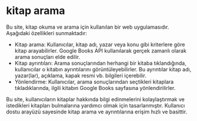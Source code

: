 # kitap arama
Bu site, kitap okuma ve arama için kullanılan bir web uygulamasıdır. Aşağıdaki özellikleri sunmaktadır:

- Kitap arama: Kullanıcılar, kitap adı, yazar veya konu gibi kriterlere göre kitap arayabilirler. Google Books API kullanılarak gerçek zamanlı olarak arama sonuçları elde edilir.
- Kitap ayrıntıları: Arama sonuçlarından herhangi bir kitaba tıklandığında, kullanıcılar o kitabın ayrıntılarını görüntüleyebilirler. Bu ayrıntılar kitap adı, yazar(lar), açıklama, kapak resmi vb. bilgileri içerebilir.
- Yönlendirme: Kullanıcılar, arama sonuçlarından seçtikleri kitaplara tıkladıklarında, ilgili kitabın Google Books sayfasına yönlendirilirler.

Bu site, kullanıcıların kitaplar hakkında bilgi edinmelerini kolaylaştırmak ve istedikleri kitapları bulmalarına yardımcı olmak için tasarlanmıştır. Kullanıcı dostu arayüzü sayesinde kitap arama ve ayrıntılarına erişim hızlı ve basittir.
